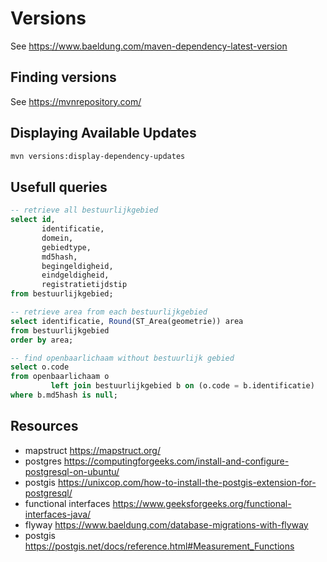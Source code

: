 # Versions

See https://www.baeldung.com/maven-dependency-latest-version

## Finding versions

See https://mvnrepository.com/

## Displaying Available Updates

```bash
mvn versions:display-dependency-updates
```

## Usefull queries

```sql
-- retrieve all bestuurlijkgebied
select id,
       identificatie,
       domein,
       gebiedtype,
       md5hash,
       begingeldigheid,
       eindgeldigheid,
       registratietijdstip
from bestuurlijkgebied;

-- retrieve area from each bestuurlijkgebied
select identificatie, Round(ST_Area(geometrie)) area
from bestuurlijkgebied
order by area;

-- find openbaarlichaam without bestuurlijk gebied
select o.code
from openbaarlichaam o
         left join bestuurlijkgebied b on (o.code = b.identificatie)
where b.md5hash is null;

```

## Resources

- mapstruct https://mapstruct.org/
- postgres https://computingforgeeks.com/install-and-configure-postgresql-on-ubuntu/
- postgis https://unixcop.com/how-to-install-the-postgis-extension-for-postgresql/
- functional interfaces https://www.geeksforgeeks.org/functional-interfaces-java/
- flyway https://www.baeldung.com/database-migrations-with-flyway
- postgis https://postgis.net/docs/reference.html#Measurement_Functions